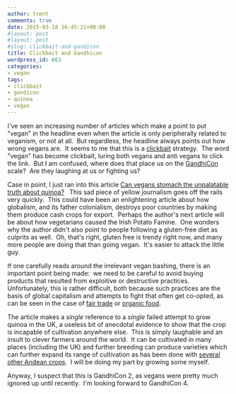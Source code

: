 ```yaml
---
author: trent
comments: true
date: 2015-03-18 16:45:21+00:00
#layout: post
#layout: post
#slug: clickbait-and-gandicon
title: Clickbait and Gandhicon
wordpress_id: 663
categories:
- vegan
tags:
- clickbait
- gandicon
- quinoa
- vegan
---
```


I've seen an increasing number of articles which make a point to put "vegan" in the headline even when the article is only peripherally related to veganism, or not at all.  But regardless, the headline always points out how wrong vegans are.  It seems to me that this is a [clickbait](http://en.wikipedia.org/wiki/Clickbait) strategy.  The word "vegan" has become clickbait, luring both vegans and anti vegans to click the link.  But I am confused, where does that place us on the [GandhiCon](http://www.catb.org/jargon/html/G/GandhiCon.html) scale?  Are they laughing at us or fighting us?

Case in point, I just ran into this article [Can vegans stomach the unpalatable truth about quinoa?](http://www.donotlink.com/e5se)   This sad piece of yellow journalism goes off the rails very quickly.  This could have been an enlightening article about how globalism, and its father colonialism, destroys poor countries by making them produce cash crops for export.  Perhaps the author's next article will be about how vegetarians caused the Irish Potato Famine.  One wonders why the author didn't also point to people following a gluten-free diet as culprits as well.  Oh, that's right, gluten free is trendy right now, and many more people are doing that than going vegan.  It's easier to attack the little guy.

If one carefully reads around the irrelevant vegan bashing, there is an important point being made:  we need to be careful to avoid buying products that resulted from exploitive or destructive practices.  Unfortunately, this is rather difficult, both because such practices are the basis of global capitalism and attempts to fight that often get co-opted, as can be seen in the case of [fair trade](http://equalexchange.coop/fair-trade) or [organic food](http://www.cornucopia.org/2014/02/owns-organic-now-new-info-graphic-tracks-corporate-takeover-organics/).

The article makes a _single_ reference to a _single_ failed attempt to grow quinoa in the UK, a useless bit of anecdotal evidence to show that the crop is incapable of cultivation anywhere else.  This is simply laughable and an insult to clever farmers around the world.  It can be cultivated in many places (including the UK) and further breeding can produce varieties which can further expand its range of cultivation as has been done with [several other Andean crops](http://www.nap.edu/openbook.php?isbn=030904264X).  I will be doing my part by growing some myself.

Anyway, I suspect that this is GandhiCon 2, as vegans were pretty much ignored up until recently.  I'm looking forward to GandhiCon 4.
